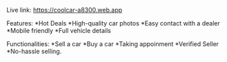 Live link:  https://coolcar-a8300.web.app


Features:
*Hot Deals
*High-quality car photos
*Easy contact with a dealer
*Mobile friendly
*Full vehicle details


Functionalities:
*Sell a car
*Buy a car
*Taking appoinment
*Verified Seller
*No-hassle selling.
